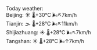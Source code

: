 Today weather:  
Beijing: ☀️   🌡️+30°C 🌬️↖7km/h  
Tianjin: 🌫  🌡️+28°C 🌬️↖11km/h  
Shijiazhuang: ☀️   🌡️+28°C 🌬️↖7km/h  
Tangshan: ☀️   🌡️+28°C 🌬️↑7km/h  
